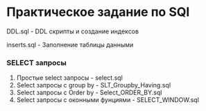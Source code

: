 # Практическое задание по SQl

 DDL.sql - DDL скрипты и создание индексов
 
 inserts.sql - Заполнение таблицы данными

### SELECT запросы
1) Простые select запросы - select.sql
2) Select запросы с group by - SLT_Groupby_Having.sql
3) Select запросы с Order by - Select_ORDER_BY.sql
4) Select запросы с оконными фунциями - SELECT_WINDOW.sql


